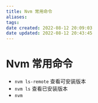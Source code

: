```yaml
---
title: Nvm 常用命令
aliases: 
tags: 
date created: 2022-08-12 20:09:03
date updated: 2022-08-12 20:43:45
---
```


# Nvm 常用命令

- `nvm ls-remote` 查看可安装版本
- `nvm ls` 查看已安装版本
- `nvm`
